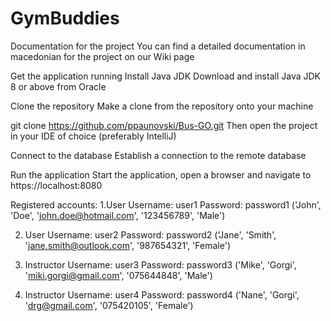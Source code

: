 # GymBuddies
Documentation for the project
You can find a detailed documentation in macedonian for the project on our Wiki page

Get the application running
Install Java JDK
Download and install Java JDK 8 or above from Oracle

Clone the repository
Make a clone from the repository onto your machine

git clone https://github.com/ppaunovski/Bus-GO.git
Then open the project in your IDE of choice (preferably IntelliJ)

Connect to the database
Establish a connection to the remote database

Run the application
Start the application, open a browser and navigate to https://localhost:8080

Registered accounts:
1.User
Username: user1
Password: password1
('John', 'Doe', 'john.doe@hotmail.com', '123456789', 'Male')

2. User
Username: user2
Password: password2
('Jane', 'Smith', 'jane.smith@outlook.com', '987654321', 'Female')

3. Instructor
Username: user3
Password: password3
('Mike', 'Gorgi', 'miki.gorgi@gmail.com', '075644848', 'Male')


5. Instructor
Username: user4
Password: password4
('Nane', 'Gorgi', 'drg@gmail.com', '075420105', 'Female')
